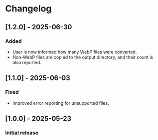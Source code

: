 # Changelog

## [1.2.0] - 2025-06-30
### Added
- User is now informed how many WebP files were converted.
- Non-WebP files are copied to the output directory, and their count is also reported.

## [1.1.0] - 2025-06-03
### Fixed
- Improved error reporting for unsupported files.

## [1.0.0] - 2025-05-23
### Initial release
